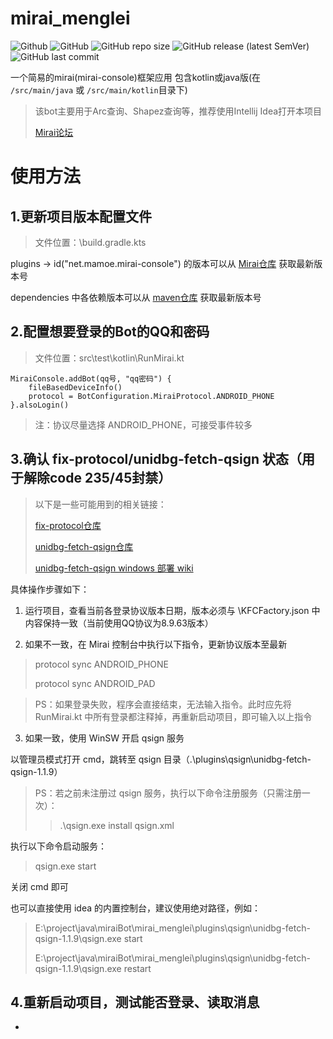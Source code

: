 # mirai_menglei
![Github](https://img.shields.io/badge/Author-MengLei-blue)
![GitHub](https://img.shields.io/github/license/MengLeiFudge/mirai_menglei)
![GitHub repo size](https://img.shields.io/github/repo-size/MengLeiFudge/mirai_menglei)
![GitHub release (latest SemVer)](https://img.shields.io/github/v/release/MengLeiFudge/mirai_menglei)
![GitHub last commit](https://img.shields.io/github/last-commit/MengLeiFudge/mirai_menglei)

一个简易的mirai(mirai-console)框架应用 包含kotlin或java版(在 `/src/main/java` 或 `/src/main/kotlin`目录下)

> 该bot主要用于Arc查询、Shapez查询等，推荐使用Intellij Idea打开本项目
> 
> [Mirai论坛](https://mirai.mamoe.net)

# 使用方法

## 1.更新项目版本配置文件

> 文件位置：\build.gradle.kts

plugins -> id("net.mamoe.mirai-console") 的版本可以从 [Mirai仓库](https://github.com/mamoe/mirai/releases) 获取最新版本号

dependencies 中各依赖版本可以从 [maven仓库](https://mvnrepository.com/) 获取最新版本号

## 2.配置想要登录的Bot的QQ和密码

> 文件位置：src\test\kotlin\RunMirai.kt

    MiraiConsole.addBot(qq号, "qq密码") {
        fileBasedDeviceInfo()
        protocol = BotConfiguration.MiraiProtocol.ANDROID_PHONE
    }.alsoLogin()

> 注：协议尽量选择 ANDROID_PHONE，可接受事件较多

## 3.确认 fix-protocol/unidbg-fetch-qsign 状态（用于解除code 235/45封禁）

> 以下是一些可能用到的相关链接：
>
> [fix-protocol仓库](https://github.com/cssxsh/fix-protocol-version)
>
> [unidbg-fetch-qsign仓库](https://github.com/fuqiuluo/unidbg-fetch-qsign)
>
> [unidbg-fetch-qsign windows 部署 wiki](https://github.com/fuqiuluo/unidbg-fetch-qsign/wiki/%E9%83%A8%E7%BD%B2%E5%9C%A8Windows)

具体操作步骤如下：

1) 运行项目，查看当前各登录协议版本日期，版本必须与 \KFCFactory.json 中内容保持一致（当前使用QQ协议为8.9.63版本）

2) 如果不一致，在 Mirai 控制台中执行以下指令，更新协议版本至最新

> protocol sync ANDROID_PHONE
> 
> protocol sync ANDROID_PAD

> PS：如果登录失败，程序会直接结束，无法输入指令。此时应先将 RunMirai.kt 中所有登录都注释掉，再重新启动项目，即可输入以上指令

3) 如果一致，使用 WinSW 开启 qsign 服务

以管理员模式打开 cmd，跳转至 qsign 目录（.\plugins\qsign\unidbg-fetch-qsign-1.1.9）

> PS：若之前未注册过 qsign 服务，执行以下命令注册服务（只需注册一次）：
>
> > .\qsign.exe install qsign.xml

执行以下命令启动服务：

> qsign.exe start

关闭 cmd 即可

也可以直接使用 idea 的内置控制台，建议使用绝对路径，例如：

> E:\project\java\miraiBot\mirai_menglei\plugins\qsign\unidbg-fetch-qsign-1.1.9\qsign.exe start
> 
> E:\project\java\miraiBot\mirai_menglei\plugins\qsign\unidbg-fetch-qsign-1.1.9\qsign.exe restart

## 4.重新启动项目，测试能否登录、读取消息
+
